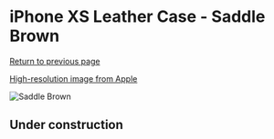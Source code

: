 # iPhone XS Leather Case - Saddle Brown

[Return to previous page](/iphone_x)

[High-resolution image from Apple](https://store.storeimages.cdn-apple.com/8756/as-images.apple.com/is/MRWV2?wid=4500&hei=4500&fmt=png)

<div style="width: 500px"><img src="/everyphone/MRWV2.png" alt="Saddle Brown"></div>

## Under construction
